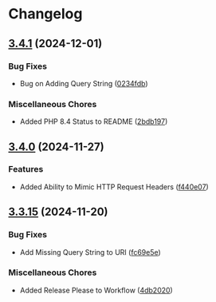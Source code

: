 # Changelog

## [3.4.1](https://github.com/WebFiori/http/compare/v3.4.0...v3.4.1) (2024-12-01)


### Bug Fixes

* Bug on Adding Query String ([0234fdb](https://github.com/WebFiori/http/commit/0234fdb9b452255d8d180f29962eb9564c37632b))


### Miscellaneous Chores

* Added PHP 8.4 Status to README ([2bdb197](https://github.com/WebFiori/http/commit/2bdb197fed8ca579f0388e75840707aa5e553e6d))

## [3.4.0](https://github.com/WebFiori/http/compare/v3.3.15...v3.4.0) (2024-11-27)


### Features

* Added Ability to Mimic HTTP Request Headers ([f440e07](https://github.com/WebFiori/http/commit/f440e07d53fc08167e83550508af43029a4a8c70))

## [3.3.15](https://github.com/WebFiori/http/compare/v3.3.14...v3.3.15) (2024-11-20)


### Bug Fixes

* Add Missing Query String to URI ([fc69e5e](https://github.com/WebFiori/http/commit/fc69e5e317b63b543f92477502ee37fa768acfd2))


### Miscellaneous Chores

* Added Release Please to Workflow ([4db2020](https://github.com/WebFiori/http/commit/4db202003e771f0b50a0a28807719d023d0e70c6))
